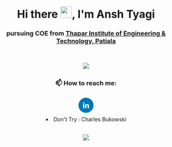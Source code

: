 # <h1 align='center'> Hi there [<img src="https://raw.githubusercontent.com/MartinHeinz/MartinHeinz/master/wave.gif" width="30px" height="30px">](https://github.com/anshvert), I'm Ansh Tyagi </h1>
<h3  align='center'> pursuing COE from <a href="https://thapar.edu"> Thapar Institute of Engineering & Technology, Patiala </a> </h3>

<br>


 <p align="center"><img src="https://github-readme-stats.vercel.app/api?username=anshvert&show_icons=true&count_private=true&include_all_commits=true&theme=github_dark"></p>

<div align="center">
<h3> 📫 How to reach me:</h3>
<a href="https://www.linkedin.com/in/ansh00000000/"><img src="https://github.com/aritraroy/social-icons/blob/master/linkedin-icon.png?raw=true" width="50"></a>
<!-- <a href="https://medium.com/"><img src="https://github.com/aritraroy/social-icons/blob/master/medium-icon.png" width="50"></a> -->
<!-- <a href="https://www.instagram.com/"><img src="https://github.com/aritraroy/social-icons/blob/master/instagram-icon.png?raw=true" width="50"></a> -->
<!-- <a href="https://twitter.com/"><img src="https://github.com/aritraroy/social-icons/blob/master/twitter-icon.png" width="50"></a> -->
<!-- <a href="https://www.facebook.com/"><img src="https://github.com/aritraroy/social-icons/blob/master/facebook-icon.png?raw=true" width="50"></a> -->
</div>

<div align="center">
 <li> Don't Try : Charles Bukowski
</div>
 
<br>
<p align="center"><img src="https://komarev.com/ghpvc/?username=anshvert"></p>

<!-- **ANSHtyagi001/ansh_** is a ✨ _special_ ✨ repository because its `README.md` (this file) appears on your GitHub profile.

Here are some ideas to get you started:

- 🔭 I’m currently working on ...
- 🌱 I’m currently learning ...
- 👯 I’m looking to collaborate on ...
- 🤔 I’m looking for help with ...
- 💬 Ask me about ...
- 📫 How to reach me: ...
- 😄 Pronouns: He/Him
- ⚡ Fun fact: ... -->

